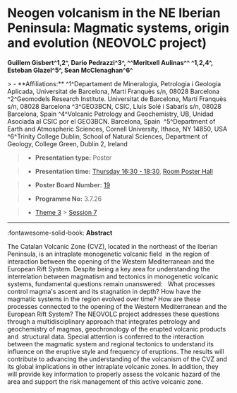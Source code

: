 # Neogen volcanism in the NE Iberian Peninsula: Magmatic systems, origin and evolution (NEOVOLC project)

**Guillem Gisbert^1,2^, Dario Pedrazzi^3^, ^^Meritxell Aulinas^^ ^1,2,4^, Esteban Glazel^5^, Sean McClenaghan^6^**

<!-- more -->> - **Affiliations:** ^1^Departament de Mineralogia, Petrologia i Geologia Aplicada, Universitat de Barcelona, Marti Franquès s/n, 08028 Barcelona ^2^Geomodels Research Institute. Universitat de Barcelona, Martí Franquès s/n, 08028 Barcelona ^3^GEO3BCN, CSIC, Lluís Solé i Sabarís s/n, 08028 Barcelona, Spain ^4^Volcanic Petrology and Geochemistry, UB, Unidad Asociada al CSIC por el GEO3BCN. Barcelona, Spain  ^5^Department of Earth and Atmospheric Sciences, Cornell University, Ithaca, NY 14850, USA ^6^Trinity College Dublin, School of Natural Sciences, Department of Geology, College Green, Dublin 2, Ireland

> - **Presentation type:** Poster

> - **Presentation time:** [Thursday 16:30 - 18:30](../sessions_comparison.md#__tabbed_3_6), [Room Poster Hall](../maps_venue.md#__tabbed_1_1)

> - **Poster Board Number:** [19](../map_poster_boards.md#thursday)

> - **Programme No:** 3.7.26

> - [Theme 3](../theme3.md) > [Session 7](../sessions/session-3-7.md)

--- 

:fontawesome-solid-book: **Abstract**

The Catalan Volcanic Zone (CVZ), located in the northeast of the Iberian Peninsula, is an intraplate monogenetic volcanic field  in the region of interaction between the opening of the Western Mediterranean and the European Rift System. Despite being a key area for understanding the interrelation between magmatism and tectonics in monogenetic volcanic systems, fundamental questions remain unanswered:   What processes control magma's ascent and its stagnation in depth? How have the magmatic systems in the region evolved over time? How are these processes connected to the opening of the Western Mediterranean and the European Rift System?
The NEOVOLC project addresses these questions through a multidisciplinary approach that integrates petrology and geochemistry of magmas, geochronology of the erupted volcanic products and  structural data. Special attention is conferred to the interaction between the magmatic system and regional tectonics to understand its influence on the eruptive style and frequency of eruptions.
The results will contribute to advancing the understanding of the volcanism of the CVZ and its global implications in other intraplate volcanic zones. In addition, they will provide key information to properly assess the volcanic hazard of the area and support the risk management of this active volcanic zone.


